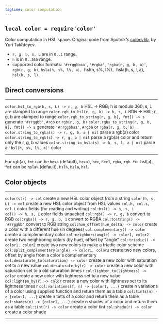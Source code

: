 ```yaml
---
tagline: color computation
---
```


## `local color = require'color'`

Color computation in HSL space.
Original code from Sputnik's [colors lib], by Yuri Takhteyev.

  * `r, g, b, s, L` are in `0..1` range.
  * `h` is in `0..360` range.
  * supported color formats: `'#rrggbbaa'`, `'#rgba'`, `'rgba(r, g, b, a)'`,
    `rgb(r, g, b)`, `hsla(h, s%, l%, a), `hsl(h, s%, l%)`, `hsla(h, s, l, a),
	 `hsl(h, s, l)`.

## Direct conversions

---------------------------------------------------- ------------------------------------------------
`color.hsl_to_rgb(h, s, L) -> r, g, b`               HSL -> RGB; h is modulo 360; s, L are clamped to range
`color.rgb_to_hsl(r, g, b) -> h, s, L`               RGB -> HSL; r, g, b are clamped to range
`color.rgb_to_string(r, g, b[, fmt]) -> s`           generate `'#rrggbb'`, `#rgb` or `rgb(r, g, b)`
`color.rgba_to_string(r, g, b, a[, fmt]) -> s`       generate `'#rrggbbaa'`, `#rgba` or `rgba(r, g, b, a)`
`color.string_to_rgba(s) -> r, g, b, a | nil`        parse a rgb(a) color
`color.string_to_rgb(s) -> r, g, b | nil`            parse a rgb(a) color and return only the r, g, b values
`color.string_to_hsla(s) -> h, s, l, a | nil`        parse a `'hsl(h, s%, l%, a)'` color
---------------------------------------------------- ------------------------------------------------

For rgb(a), `fmt` can be `hexa` (default), `hexa1`, `hex`, `hex1`, `rgba`, `rgb`.
For hsl(a), `fmt` can be `hsla%` (default), `hsl%`, `hsla`, `hsl`.

## Color objects

---------------------------------------------------- ------------------------------------------------
`color(str) -> col`                                  create a new HSL color object from a string
`color(h, s, L) -> col`                              create a new HSL color object from HSL values
`col.h, col.s, col.L`                                color fields (for reading and writing)
`col:hsl() -> h, s, L` <br> `col() -> h, s, L`       color fields unpacked
`col:rgb() -> r, g, b`                               convert to RGB
`col:rgba() -> r, g, b, 1`                           convert to RGBA
`col:tostring() -> '#rrggbb'`                        convert to RGB string
`col:hue_offset(hue_delta) -> color`                 create a color with a different hue (in degrees)
`col:complementary() -> color`                       create a complementary color
`col:neighbors(angle) -> color1, color2`             create two neighboring colors (by hue), offset by "angle"
`col:triadic() -> color1, color2`                    create two new colors to make a triadic color scheme
`col:split_complementary(angle) -> color1, color2`   create two new colors, offset by angle from a color's complementary
`col:desaturate_to(saturation) -> color`             create a new color with saturation set to a new value
`col:desaturate_by(r) -> color`                      create a new color with saturation set to a old saturation times r
`col:lighten_to(lightness) -> color`                 create a new color with lightness set to a new value
`col:lighten_by(r) -> color`                         create a new color with lightness set to its lightness times r
`col:variations(f, n) -> {color1, ...}`              create n variations of a color using supplied function and return them as a table
`col:tints(n) -> {color1, ...}`                      create n tints of a color and return them as a table
`col:shades(n) -> {color1, ...}`                     create n shades of a color and return them as a table
`col:tint(r) -> color`                               create a color tint
`col:shade(r) -> color`                              create a color shade
---------------------------------------------------- ------------------------------------------------


[colors lib]: http://sputnik.freewisdom.org/lib/colors/
